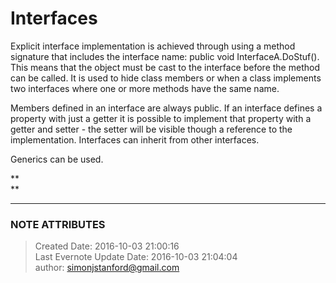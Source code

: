 # Interfaces

Explicit interface implementation is achieved through using a method signature
that includes the interface name: public void InterfaceA.DoStuf(). This means
that the object must be cast to the interface before the method can be called.
It is used to hide class members or when a class implements two interfaces
where one or more methods have the same name.  
  
Members defined in an interface are always public. If an interface defines a
property with just a getter it is possible to implement that property with a
getter and setter - the setter will be visible though a reference to the
implementation. Interfaces can inherit from other interfaces.  
  
Generics can be used.

  

  

 **  
**

  

  

  


---
### NOTE ATTRIBUTES
>Created Date: 2016-10-03 21:00:16  
>Last Evernote Update Date: 2016-10-03 21:04:04  
>author: simonjstanford@gmail.com  